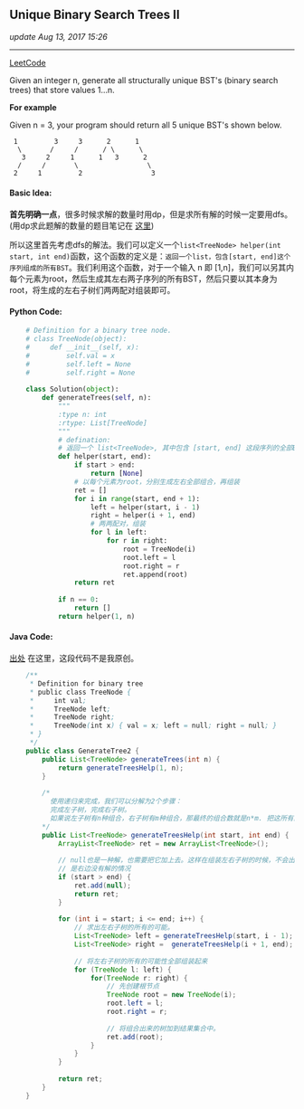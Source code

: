 ## Unique Binary Search Trees II
_update Aug 13, 2017  15:26_

---
[LeetCode](https://leetcode.com/problems/unique-binary-search-trees-ii/description/)

Given an integer n, generate all structurally unique BST's (binary search trees) that store values 1...n.

**For example**

Given n = 3, your program should return all 5 unique BST's shown below.

     1         3     3      2      1
      \       /     /      / \      \
       3     2     1      1   3      2
      /     /       \                 \
     2     1         2                 3
     
#### Basic Idea:
**首先明确一点**，很多时候求解的数量时用dp，但是求所有解的时候一定要用dfs。(用dp求此题解的数量的题目笔记在 [这里](https://will-gxz.gitbooks.io/xiaozheng_algo/content/dynamic-programming/unique-binary-search-trees.html))

所以这里首先考虑dfs的解法。我们可以定义一个`list<TreeNode> helper(int start, int end)`函数，这个函数的定义是：`返回一个list，包含[start, end]这个序列组成的所有BST`。我们利用这个函数，对于一个输入 n 即 [1,n]，我们可以另其内每个元素为root，然后生成其左右两子序列的所有BST，然后只要以其本身为root，将生成的左右子树们两两配对组装即可。

#### Python Code:
```python
    # Definition for a binary tree node.
    # class TreeNode(object):
    #     def __init__(self, x):
    #         self.val = x
    #         self.left = None
    #         self.right = None
    
    class Solution(object):
        def generateTrees(self, n):
            """
            :type n: int
            :rtype: List[TreeNode]
            """
            # defination:
            # 返回一个 list<TreeNode>, 其中包含 [start, end] 这段序列的全部BST的root
            def helper(start, end):
                if start > end:
                    return [None]
                # 以每个元素为root，分别生成左右全部组合，再组装
                ret = []
                for i in range(start, end + 1):
                    left = helper(start, i - 1)
                    right = helper(i + 1, end)
                    # 两两配对，组装
                    for l in left:
                        for r in right:
                            root = TreeNode(i)
                            root.left = l
                            root.right = r
                            ret.append(root)
                return ret
            
            if n == 0:
                return []
            return helper(1, n)
```

#### Java Code:
[出处](https://github.com/yuzhangcmu/LeetCode/blob/master/tree/GenerateTree2.java) 在这里，这段代码不是我原创。
```java
    /**
     * Definition for binary tree
     * public class TreeNode {
     *     int val;
     *     TreeNode left;
     *     TreeNode right;
     *     TreeNode(int x) { val = x; left = null; right = null; }
     * }
     */
    public class GenerateTree2 {
        public List<TreeNode> generateTrees(int n) {
            return generateTreesHelp(1, n);
        }
        
        /*
          使用递归来完成，我们可以分解为2个步骤：
          完成左子树，完成右子树。
          如果说左子树有n种组合，右子树有m种组合，那最终的组合数就是n*m. 把这所有的组合组装起来即可
        */    
        public List<TreeNode> generateTreesHelp(int start, int end) {
            ArrayList<TreeNode> ret = new ArrayList<TreeNode>();
    
            // null也是一种解，也需要把它加上去。这样在组装左右子树的时候，不会出现左边没有解的情况，或
            // 是右边没有解的情况
            if (start > end) {
                ret.add(null);
                return ret;
            }
    
            for (int i = start; i <= end; i++) {
                // 求出左右子树的所有的可能。
                List<TreeNode> left = generateTreesHelp(start, i - 1);
                List<TreeNode> right =  generateTreesHelp(i + 1, end);
    
                // 将左右子树的所有的可能性全部组装起来
                for (TreeNode l: left) {
                    for(TreeNode r: right) {
                        // 先创建根节点 
                        TreeNode root = new TreeNode(i);
                        root.left = l;
                        root.right = r;
    
                        // 将组合出来的树加到结果集合中。
                        ret.add(root);
                    }
                }
            }
    
            return ret;
        }
    }
```